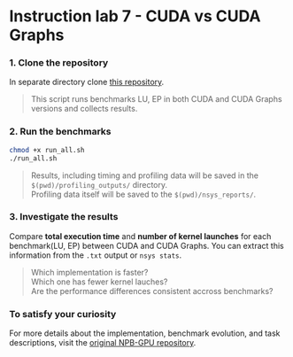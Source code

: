 # Instruction lab 7 - CUDA vs CUDA Graphs

### 1. Clone the repository 

In separate directory clone [this repository](https://github.com/odiakun/lab_7_classes).

> This script runs benchmarks LU, EP in both CUDA and CUDA Graphs versions and collects results.


### 2. Run the benchmarks

```bash
chmod +x run_all.sh
./run_all.sh
```

> Results, including timing and profiling data will be saved in the `$(pwd)/profiling_outputs/` directory. \
Profiling data itself will be saved to the `$(pwd)/nsys_reports/`.

### 3. Investigate the results

Compare __total execution time__ and __number of kernel launches__ for each benchmark(LU, EP) between CUDA and CUDA Graphs.
You can extract this information from the `.txt` output or `nsys stats`.

> Which implementation is faster? \
> Which one has fewer kernel lauches?\
> Are the performance differences consistent accross benchmarks?

### To satisfy your curiosity

For more details about the implementation, benchmark evolution, and task descriptions, visit the [original NPB-GPU repository](https://github.com/GMAP/NPB-GPU).


